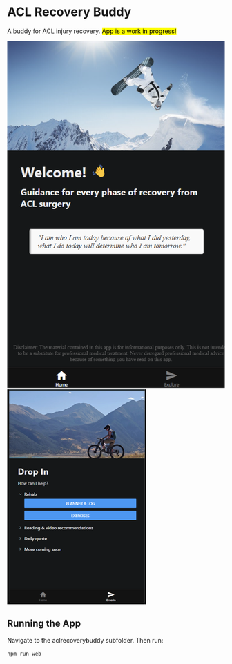 # ACL Recovery Buddy

A buddy for ACL injury recovery. <mark>App is a work in progress!</mark>

![alt|100](/aclrecoverybuddy/assets/images/front-page.png)
![Alt text](/aclrecoverybuddy/assets/images/drop-in-page.png)

## Running the App
Navigate to the aclrecoverybuddy subfolder. Then run:
 ```
 npm run web
```
